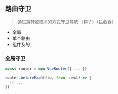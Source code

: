 ## 路由守卫

> 通过跳转或取消的方式守卫导航 （钩子）（拦截器）

- 全局
- 单个路由
- 组件及的

### 全局守卫

```js
const router = new VueRouter({ ... })

router.beforeEach((to, from, next) => {
  // ...
})

```
